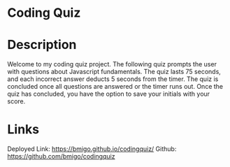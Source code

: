 # Coding Quiz

# Description
Welcome to my coding quiz project. The following quiz prompts the user with questions about Javascript fundamentals. The quiz lasts 75 seconds, and each incorrect answer deducts 5 seconds from the timer. The quiz is concluded once all questions are answered or the timer runs out. Once the quiz has concluded, you have the option to save your initials with your score.

# Links 
Deployed Link: https://bmigo.github.io/codingquiz/
Github: https://github.com/bmigo/codingquiz
